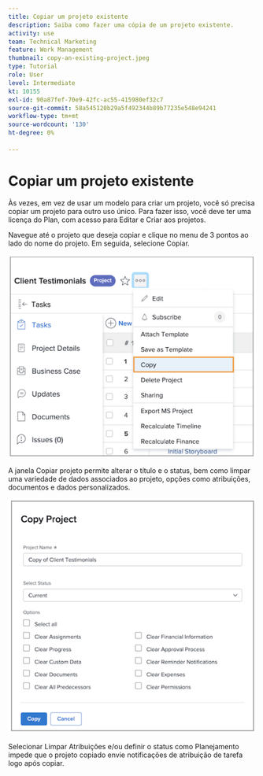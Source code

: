 ```yaml
---
title: Copiar um projeto existente
description: Saiba como fazer uma cópia de um projeto existente.
activity: use
team: Technical Marketing
feature: Work Management
thumbnail: copy-an-existing-project.jpeg
type: Tutorial
role: User
level: Intermediate
kt: 10155
exl-id: 90a87fef-70e9-42fc-ac55-415980ef32c7
source-git-commit: 58a545120b29a5f492344b89b77235e548e94241
workflow-type: tm+mt
source-wordcount: '130'
ht-degree: 0%

---
```


# Copiar um projeto existente

Às vezes, em vez de usar um modelo para criar um projeto, você só precisa copiar um projeto para outro uso único. Para fazer isso, você deve ter uma licença do Plan, com acesso para Editar e Criar aos projetos.

Navegue até o projeto que deseja copiar e clique no menu de 3 pontos ao lado do nome do projeto. Em seguida, selecione Copiar.

![Cr](assets/copy-existing-01.png)

A janela Copiar projeto permite alterar o título e o status, bem como limpar uma variedade de dados associados ao projeto, opções como atribuições, documentos e dados personalizados.

![Cr](assets/copy-existing-02.png)

Selecionar Limpar Atribuições e/ou definir o status como Planejamento impede que o projeto copiado envie notificações de atribuição de tarefa logo após copiar.
